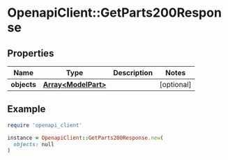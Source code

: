 # OpenapiClient::GetParts200Response

## Properties

| Name | Type | Description | Notes |
| ---- | ---- | ----------- | ----- |
| **objects** | [**Array&lt;ModelPart&gt;**](ModelPart.md) |  | [optional] |

## Example

```ruby
require 'openapi_client'

instance = OpenapiClient::GetParts200Response.new(
  objects: null
)
```

